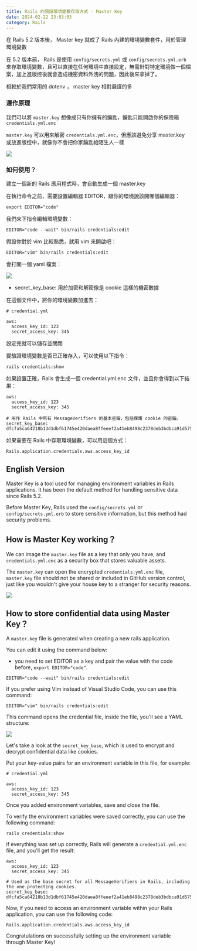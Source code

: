 ```yaml
---
title: Rails 的預設環境變數存取方式 - Master Key
date: 2024-02-22 23:03:03
category: Rails
---
```


在 Rails 5.2 版本後，
Master key 就成了 Rails 內建的環境變數套件，用於管理環境變數

在 5.2 版本前， Rails 是使用 `config/secrets.yml` 或 `config/secrets.yml.erb` 來存取環境變數，且可以直接在任何環境中直接設定，無需針對特定環境做一個檔案，加上進版控後就會造成機密資料外洩的問題，因此後來拿掉了。

相較於我們常用的 dotenv ， master key 相對嚴謹的多


### 運作原理

我們可以將 `master.key` 想像成只有你擁有的鑰匙，鑰匙只能開啟你的保險箱 `credentials.yml.enc`

`master.key` 可以用來解密 `credentials.yml.enc`，但應該避免分享 master.key 或放進版控中，就像你不會把你家鑰匙給陌生人一樣


![](https://hackmd.io/_uploads/HySD3SOF3.jpg)


### 如何使用？

建立一個新的 Rails 應用程式時，會自動生成一個 master.key

在執行命令之前，需要設置編輯器 EDITOR，跟你的環境說該開哪個編輯器：

`export EDITOR="code"`

我們來下指令編輯環境變數：


```
EDITOR="code --wait" bin/rails credentials:edit
```

假設你對於 vim 比較熟悉，就用 vim 來開啟吧：

```
EDITOR="vim" bin/rails credentials:edit
```

會打開一個 yaml 檔案：

![](https://hackmd.io/_uploads/rJoTcSdKh.png)



* secret_key_base: 用於加密和解密像是 cookie 這樣的機密數據

在這個文件中，將你的環境變數加進去：

```
# credential.yml

aws:
  access_key_id: 123
  secret_access_key: 345
```

設定完就可以儲存並關閉

要驗證環境變數是否已正確存入，可以使用以下指令：

```
rails credentials:show
```

如果設置正確，Rails 會生成一個 credential.yml.enc 文件，並且你會得到以下結果：

```
aws:
  access_key_id: 123
  secret_access_key: 345

# 用作 Rails 中所有 MessageVerifiers 的基本密鑰，包括保護 cookie 的密鑰。
secret_key_base: dfcfa5ca64218b13d1dbf61745e420daea8ffeeef2a41eb8498c2378deb3bdbca91d5752ea97944f1a37b4458f7e7d535b91eef337010be67e664463e6e9457f
```

如果需要在 Rails 中存取環境變數，可以用這個方式：

```
Rails.application.credentials.aws.access_key_id
```

## English Version

Master Key is a tool used for managing environment variables in Rails applications.
It has been the default method for handling sensitive data since Rails 5.2.

Before Master Key, Rails used the `config/secrets.yml` or `config/secrets.yml.erb` to store sensitive information, but this method had security problems.


## How is Master Key working？

We can image the `master.key` file as a key that only you have, and `credentials.yml.enc` as a security box that stores valuable assets.

The `master.key` can open the encrypted `credentials.yml.enc` file, `master.key` file should not be shared or included in GitHub version control, just like you wouldn't give your house key to a stranger for security reasons.

![](https://hackmd.io/_uploads/HySD3SOF3.jpg)

## How to store confidential data using Master Key？

A `master.key` file is generated when creating a new rails application.

You can edit it using the command below:

* you need to set EDITOR as a key and pair the value with the code before, `export EDITOR="code"`.

```
EDITOR="code --wait" bin/rails credentials:edit
```

If you prefer using Vim instead of Visual Studio Code, you can use this command:

```
EDITOR="vim" bin/rails credentials:edit
```

This command opens the credential file, inside the file, you'll see a YAML structure:

![](https://hackmd.io/_uploads/HJuRcSuY2.png)


Let's take a look at the `secret_key_base`, which is used to encrypt and decrypt confidential data like cookies.

Put your key-value pairs for an environment variable in this file, for example:

```
# credential.yml

aws:
  access_key_id: 123
  secret_access_key: 345
```

Once you added environment variables, save and close the file.

To verify the environment variables were saved correctly, you can use the following command:

```
rails credentials:show
```

if everything was set up correctly, Rails will generate a `credential.yml.enc` file, and you'll get the result:

```
aws:
  access_key_id: 123
  secret_access_key: 345

# Used as the base secret for all MessageVerifiers in Rails, including the one protecting cookies.
secret_key_base: dfcfa5ca64218b13d1dbf61745e420daea8ffeeef2a41eb8498c2378deb3bdbca91d5752ea97944f1a37b4458f7e7d535b91eef337010be67e664463e6e9457f
```

Now, if you need to access an environment variable within your Rails application, you can use the following code:

```
Rails.application.credentials.aws.access_key_id
```

Congratulations on successfully setting up the environment variable through Master Key!
